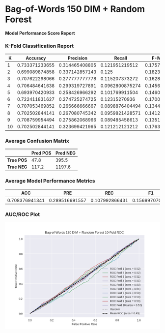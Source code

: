 # Bag-of-Words 150 DIM + Random Forest
**Model Performance Score Report**

### K-Fold Classification Report
| K | Accuracy | Precision | Recall | F-Measure | AUC | Kappa |
| --- | --- | --- | --- | --- | --- | --- |
| 1 | 0.733371233655 | 0.314465408805 | 0.121951219512 | 0.175746924429 | 0.52057531324 | 0.0522923269741 |
| 2 | 0.699089874858 | 0.337142857143 | 0.125 | 0.182380216383 | 0.517398911353 | 0.0434508025912 |
| 3 | 0.707622298066 | 0.277777777778 | 0.115207373272 | 0.162866449511 | 0.508510031047 | 0.0211878176548 |
| 4 | 0.706484641638 | 0.299319727891 | 0.0962800875274 | 0.145695364238 | 0.508555109098 | 0.0219370030858 |
| 5 | 0.693970420933 | 0.258426966292 | 0.101769911504 | 0.146031746032 | 0.500348968003 | 0.000870458089133 |
| 6 | 0.722411831627 | 0.274725274725 | 0.12315270936 | 0.170068027211 | 0.512759786632 | 0.0316236229005 |
| 7 | 0.707053469852 | 0.266666666667 | 0.0898876404494 | 0.134453781513 | 0.50305501596 | 0.00782457178551 |
| 8 | 0.702502844141 | 0.267080745342 | 0.0959821428571 | 0.141215106732 | 0.50295290349 | 0.00748300347811 |
| 9 | 0.708759954494 | 0.275862068966 | 0.089485458613 | 0.135135135135 | 0.504696962716 | 0.012084214131 |
| 10 | 0.702502844141 | 0.323699421965 | 0.121212121212 | 0.176377952756 | 0.515467171717 | 0.0387295891803 |

### Average Confusion Matrix
| | Pred POS | Pred NEG |
| --- | --- | --- |
| **True POS** | 47.8 | 395.5 |
| **True NEG** | 117.2 | 1197.6 |

### Average Model Performance Metrics
| ACC | PRE | REC | F1 | AUC | KAPP |
| --- | --- | --- | --- | --- | --- |
| 0.708376941341 | 0.289516691557 | 0.107992866431 | 0.156997070394 | 0.509432017326 | 0.023748340987 |

### AUC/ROC Plot
![ROC Plot](bag-of-words_150_dim_+_random_forest_auc-plot.png)
